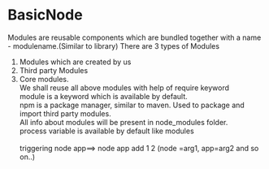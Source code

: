 # BasicNode
Modules are reusable components which are bundled together with a name - modulename.(Similar to library)
There are 3 types of Modules
  1) Modules which are created by us
  2) Third party Modules
  3) Core modules.</br>
  We shall reuse all above modules with help of require keyword</br>
  module is a keyword which is available by default.</br>
  npm is a package manager, similar to maven. Used to package and import third party modules.</br>
  All info about modules will be present in node_modules folder.</br>
process variable is available by default like modules</br>  
triggering node app==>  node app add 1 2 (node =arg1, app=arg2 and so on..)
